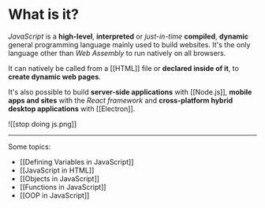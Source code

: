 # What is it?

*JavaScript* is a **high-level**, **interpreted** or *just-in-time* **compiled**, **dynamic** general programming language mainly used to build websites. It's the only language other than *Web Assembly* to run natively on all browsers.

It can natively be called from a [[HTML]] file or **declared inside of it**, to **create dynamic web pages**.

It's also possible to build **server-side applications** with [[Node.js]], **mobile apps and sites** with the *React framework* and **cross-platform hybrid desktop applications** with [[Electron]].

![[stop doing js.png]]
___
Some topics:
- [[Defining Variables in JavaScript]]
- [[JavaScript in HTML]]
- [[Objects in JavaScript]]
- [[Functions in JavaScript]]
- [[OOP in JavaScript]]